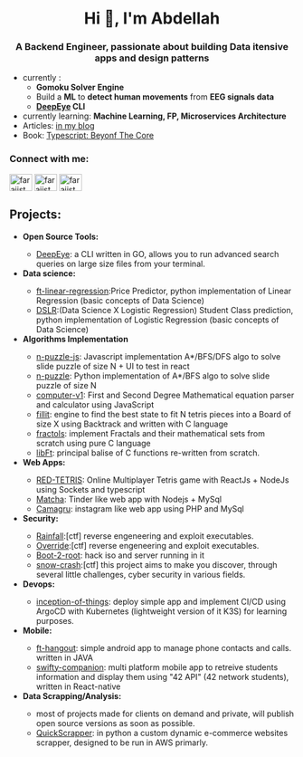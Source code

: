 <h1 align="center">Hi 👋, I'm Abdellah </h1>
<h3 align="center">A Backend Engineer, passionate about building Data itensive apps and design patterns</h3>

- currently :
  	- **Gomoku Solver Engine**
  	- Build a **ML** to **detect human movements** from **EEG signals data**
  	- **[DeepEye](https://github.com/aallali/DeepEye) CLI**
- currently learning: **Machine Learning, FP, Microservices Architecture**
- Articles: [in my blog](https://blog.allali.me/)
- Book: [Typescript: Beyonf The Core](https://github.com/aallali/TypeScript-Beyond-The-Core)
<h3 align="left">Connect with me:</h3>
<p align="left">
<a href="https://twitter.com/is3dida" target="blank"><img align="center" src="https://raw.githubusercontent.com/rahuldkjain/github-profile-readme-generator/master/src/images/icons/Social/twitter.svg" alt="farajist" height="30" width="40" /></a>
<a href="https://linkedin.com/in/aallali" target="blank"><img align="center" src="https://raw.githubusercontent.com/rahuldkjain/github-profile-readme-generator/master/src/images/icons/Social/linked-in-alt.svg" alt="farajist" height="30" width="40" /></a>
<a href="https://www.leetcode.com/aallali" target="blank"><img align="center" src="https://raw.githubusercontent.com/rahuldkjain/github-profile-readme-generator/master/src/images/icons/Social/leet-code.svg" alt="farajist" height="30" width="40" /></a>
</p>

## Projects:
<ul>
	<li><b>Open Source Tools:</b></li>
	<ul>
		<li><a href="https://github.com/aallali/deepeye">DeepEye</a>: a CLI written in GO, allows you to run advanced search queries on large size files from your terminal.</li>
	</ul>
	<li><b>Data science:</b></li>
	<ul>
		<li><a href="https://github.com/aallali/ft-linear-regression">ft-linear-regression</a>:Price Predictor, python implementation of Linear Regression (basic concepts of Data Science)</li>
		<li><a href="https://github.com/aallali/DSLR--Data-Science-X-Logistic-Regression-">DSLR</a>:(Data Science X Logistic Regression) Student Class prediction, python implementation of Logistic Regression (basic concepts of Data Science)</li>
	</ul>
	<li><b>Algorithms Implementation</b></li>
	<ul>
		<li><a href="https://github.com/aallali/N-Puzzle-Js">n-puzzle-js</a>: Javascript implementation A*/BFS/DFS algo to solve slide puzzle of size N + UI to test in react</li>
		<li><a href="https://github.com/aallali/N-Puzzle">n-puzzle</a>: Python implementation of A*/BFS algo to solve slide puzzle of size N</li>
		<li><a href="https://github.com/aallali/42-computorv1">computer-v1</a>: First and Second Degree Mathematical equation parser and calculator using JavaScript</li>
		<li><a href="https://github.com/aallali/Fillit">fillit</a>: engine to find the best state to fit N tetris pieces into a Board of size X using Backtrack and written with C language</li>
		<li><a href="https://github.com/aallali/Fractol">fractols</a>: implement Fractals and their mathematical sets from scratch using pure C language</li>
		<li><a href="https://github.com/aallali/Libft">libFt</a>: principal balise of C functions re-written from scratch.</li>
	</ul>
	<li><b>Web Apps:</b></li>
	<ul>
		<li> <a href="https://github.com/aallali/red-tetris">RED-TETRIS</a>: Online Multiplayer Tetris game with ReactJs + NodeJs using Sockets and typescript </li>
		<li> <a href="https://github.com/aallali/Matcha">Matcha</a>: Tinder like web app with Nodejs + MySql</li>
		<li> <a href="https://github.com/aallali/camagru">Camagru</a>: instagram like web app using PHP and MySql </li>
	</ul>
	<li><b>Security:</b></li>
	<ul>
		<li><a href="https://github.com/aallali/42-rainfall">Rainfall</a>:[ctf] reverse engeneering and exploit executables.</li>
		<li><a href="https://github.com/aallali/42-override">Override</a>:[ctf] reverse engeneering and exploit executables.</li>
		<li><a href="https://github.com/aallali/42-boot2root">Boot-2-root</a>: hack iso and server running in it</li>
		<li><a href="https://github.com/aallali/42-boot2root">snow-crash</a>:[ctf] this project aims to make you discover, through several little challenges, cyber security in various fields.</li>
	</ul>
	<li><b>Devops:</b></li>
	<ul>
		<li><a href="https://github.com/aallali/Inception-of-Things/tree/v2/1337">inception-of-things</a>: deploy simple app and implement CI/CD using ArgoCD with Kubernetes (lightweight version of it K3S) for learning purposes.</li>
	</ul>
	<li><b>Mobile:</b></li>
	<ul>
		<li><a href="https://github.com/aallali/ft-hangouts">ft-hangout</a>: simple android app to manage phone contacts and calls. written in JAVA</li>
		<li><a href="https://github.com/aallali/Swifty-Companion">swifty-companion</a>: multi platform mobile app to retreive students information and display them using "42 API" (42 network students), written in React-native </li>
	</ul>
	<li><b>Data Scrapping/Analysis:</b></li>
	<ul>
		<li>most of projects made for clients on demand and private, will publish open source versions as soon as possible.</li>
		<li><a href="https://github.com/aallali/quickScrapperFreelance">QuickScrapper</a>: in python a custom dynamic e-commerce websites scrapper, designed to be run in AWS primarly.</li>
	</ul>
</ul>

